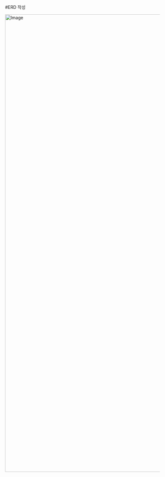 #ERD 작성

<img width="1490" alt="Image" src="https://github.com/user-attachments/assets/8256542f-c5fd-4d1e-b98f-b05e98a2d39b" />